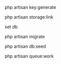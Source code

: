 php artisan key:generate

php artisan storage:link

set db

php artisan migrate

php artisan db:seed

php artisan queue:work

